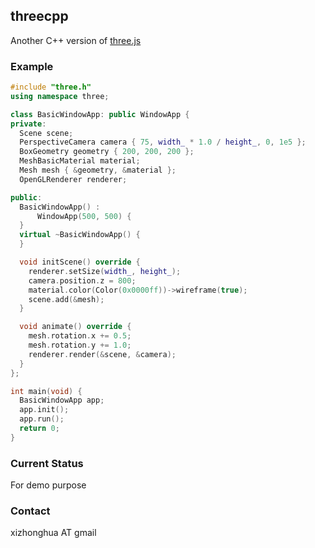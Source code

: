 ## threecpp

Another C++ version of [three.js](https://threejs.org/)


### Example
```c++
#include "three.h"
using namespace three;

class BasicWindowApp: public WindowApp {
private:
  Scene scene;
  PerspectiveCamera camera { 75, width_ * 1.0 / height_, 0, 1e5 };
  BoxGeometry geometry { 200, 200, 200 };
  MeshBasicMaterial material;
  Mesh mesh { &geometry, &material };
  OpenGLRenderer renderer;

public:
  BasicWindowApp() :
      WindowApp(500, 500) {
  }
  virtual ~BasicWindowApp() {
  }

  void initScene() override {
    renderer.setSize(width_, height_);
    camera.position.z = 800;
    material.color(Color(0x0000ff))->wireframe(true);
    scene.add(&mesh);
  }

  void animate() override {
    mesh.rotation.x += 0.5;
    mesh.rotation.y += 1.0;
    renderer.render(&scene, &camera);
  }
};

int main(void) {
  BasicWindowApp app;
  app.init();
  app.run();
  return 0;
}
```

### Current Status
For demo purpose

### Contact
xizhonghua AT gmail
